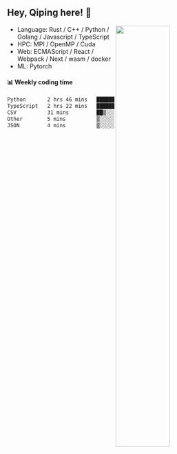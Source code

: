 

## Hey, Qiping here! :wave:

[<img align="right" width="50%" src="https://github-readme-stats.vercel.app/api?username=ppppqp&theme=dark&show_icons=true">](https://metrics.lecoq.io/ppppqp?template=classic)



-   Language: Rust / C++ / Python / Golang / Javascript / TypeScript
-   HPC: MPI / OpenMP / Cuda
-   Web: ECMAScript / React / Webpack / Next / wasm / docker
-   ML: Pytorch



#### :bar_chart: Weekly coding time

<!--START_SECTION:waka-->

```txt
Python       2 hrs 46 mins   ███████████▓░░░░░░░░░░░░░   46.63 %
TypeScript   2 hrs 22 mins   ██████████░░░░░░░░░░░░░░░   39.91 %
CSV          31 mins         ██▒░░░░░░░░░░░░░░░░░░░░░░   08.70 %
Other        5 mins          ▒░░░░░░░░░░░░░░░░░░░░░░░░   01.57 %
JSON         4 mins          ▒░░░░░░░░░░░░░░░░░░░░░░░░   01.26 %
```

<!--END_SECTION:waka-->
